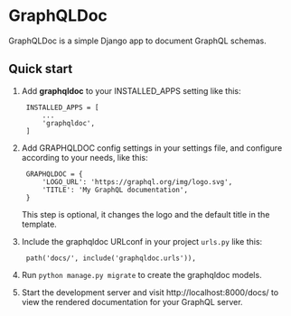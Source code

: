 # GraphQLDoc

GraphQLDoc is a simple Django app to document GraphQL schemas.

## Quick start
1. Add **graphqldoc** to your INSTALLED_APPS setting like this:
    
        INSTALLED_APPS = [
            ...
            'graphqldoc',
        ]

2. Add GRAPHQLDOC config settings in your settings file, and configure according to your needs, like this:

        GRAPHQLDOC = {
            'LOGO_URL': 'https://graphql.org/img/logo.svg',
            'TITLE': 'My GraphQL documentation',
        }
        
   This step is optional, it changes the logo and the default title in the template.

3. Include the graphqldoc URLconf in your project `urls.py` like this:

        path('docs/', include('graphqldoc.urls')),

4. Run `python manage.py migrate` to create the graphqldoc models.

5. Start the development server and visit http://localhost:8000/docs/ to view the rendered documentation for your GraphQL server.

